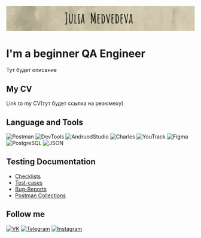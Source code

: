 ![Header](https://github.com/M-Juli/M-Juli/blob/main/assets/heyteaser%20(1).png)

# I'm a beginner QA Engineer
Тут будет описание

## My CV
Link to my CV(тут будет ссылка на резюмеху)

## Language and Tools
![Postman](https://img.shields.io/badge/-Postman-EEEED9?style=for-the-badge&logo=Postman)
![DevTools](https://img.shields.io/badge/-DevTools-EEEED9?style=for-the-badge&logo=googlechrome&logoColor=2674A2)
![AndruodStudio](https://img.shields.io/badge/-AndroidStudio-EEEED9?style=for-the-badge&logo=AndroidStudio)
![Charles](https://img.shields.io/badge/-CharlesProxy-EEEED9?style=for-the-badge&logo=CharlesProxy)
![YouTrack](https://img.shields.io/badge/-YouTrack-EEEED9?style=for-the-badge&logo=YouTrack)
![Figma](https://img.shields.io/badge/Figma-EEEED9?style=for-the-badge&logo=figma&logoColor=7d5fa6)
![PostgreSQL](https://img.shields.io/badge/-PostgreSQL-EEEED9?style=for-the-badge&logo=PostgreSQL)
![JSON](https://img.shields.io/badge/-JSON-EEEED9?style=for-the-badge&logo=JSON&logoColor=BEBEAB)

## Testing Documentation
- [Checklists](https://github.com/M-Juli/Checklists)
- [Test-cases](https://github.com/M-Juli/Test-Cases)
- [Bug-Reports](https://github.com/M-Juli/Bug-Reports/blob/main/README.md)
- [Postman Collections]()
## Follow me
[![VK](https://img.shields.io/badge/-VKONTAKTE-0A5CAD?style=for-the-badge&logo=VK)](https://vk.com/yulenka_pm)
[![Telegram](https://img.shields.io/badge/-Telegram-FFFFFF?style=for-the-badge&logo=telegram)](https://t.me/srt_uly)
[![Instagram](https://img.shields.io/badge/-Instagram-090909?style=for-the-badge&logo=Instagram)](https://instagram.com/_srt______?igshid=OGQ5ZDc2ODk2ZA==)
